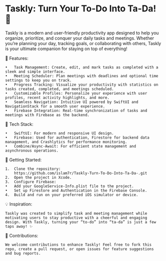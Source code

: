 # Taskly: Turn Your To-Do Into Ta-Da! 🎉
Taskly is a modern and user-friendly productivity app designed to help you organize, prioritize, and conquer your daily tasks and meetings. Whether you’re planning your day, tracking goals, or collaborating with others, Taskly is your ultimate companion for staying on top of everything!

🌟 Features:

	•	Task Management: Create, edit, and mark tasks as completed with a sleek and simple interface.
	•	Meeting Scheduler: Plan meetings with deadlines and optional time settings to keep you on track.
	•	Progress Tracking: Visualize your productivity with statistics on tasks created, completed, and meetings scheduled.
	•	Customizable Profiles: Personalize your experience with user profiles, recent activity highlights, and more.
	•	Seamless Navigation: Intuitive UI powered by SwiftUI and NavigationStack for a smooth user experience.
	•	Firebase Integration: Real-time synchronization of tasks and meetings with Firebase as the backend.

📱 Tech Stack:

	•	SwiftUI: For modern and responsive UI design.
	•	Firebase: Used for authentication, Firestore for backend data management, and Crashlytics for performance monitoring.
	•	Combine/Async-Await: For efficient state management and asynchronous operations.

🚀 Getting Started:

	1.	Clone the repository:
 		https://github.com/islam7r/Taskly-Turn-To-Do-Into-Ta-Da-.git
 	2.	Open the project in Xcode.
	3.	Configure Firebase:
	•	Add your GoogleService-Info.plist file to the project.
	•	Set up Firestore and Authentication in the Firebase Console.
	4.	Build and run on your preferred iOS simulator or device.

💡 Inspiration:


    Taskly was created to simplify task and meeting management while motivating users to stay productive with a cheerful and engaging design. With Taskly, turning your “to-do” into “ta-da” is just a few taps away! ✨

🙌 Contributions:

    We welcome contributions to enhance Taskly! Feel free to fork this repo, create a pull request, or open issues for feature suggestions and bug reports.
